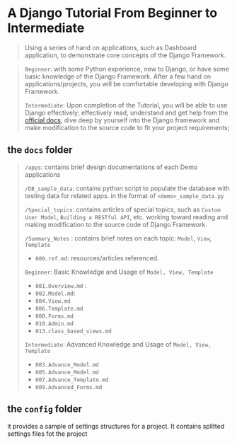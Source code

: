 # A Django Tutorial From Beginner to Intermediate
> Using a series of hand on applications, such as Dashboard application,
> to demonstrate core concepts of the Django Framework. 

> `Beginner`: with some Python experience, new to Django, 
> or have some basic knowledge of the Django Framework. After a few hand on applications/projects, 
> you will be comfortable developing with Django Framework.
> 
> `Intermediate`: Upon completion of the Tutorial, 
> you will be able to use Django effectively; 
> effectively read, understand and get help from the [official docs](https://docs.djangoproject.com/en/4.1/); 
> dive deep by yourself into the Django framework 
> and make modification to the source code to fit your project requirements;
> 

## the `docs` folder
> `/apps`: 
> contains brief design documentations of each Demo applications
> 
> `/DB_sample_data`:
>  contains python script to populate the database with testing data for related apps.
>  in the format of `<demo>_sample_data.py`
> 
> `/Special_topics`:  contains articles of special topics, such as `Custom User Model`, `Building a RESTful API`, 
> etc. working toward reading and making modification to the source code of Django Framework. 
> 
> `/Summary_Notes` : contains brief notes on each topic: `Model`, `View`, `Template`
> 
> - `000.ref.md`: resources/articles referenced.
> 
> `Beginner`: Basic Knowledge and Usage of `Model, View, Template`
> - `001.Overview.md` : 
> - `002.Model.md`: 
> - `004.View.md`
> - `006.Template.md`
> - `008.Forms.md`
> - `010.Admin.md`
> - `013.class_based_views.md`
>
> `Intermediate`: Advanced Knowledge and Usage of `Model, View, Template`
> - `003.Advance_Model.md`
> - `005.Advance_Model.md`
> - `007.Advance_Template.md`
> - `009.Advanced_Forms.md`

## the `config` folder
it provides a sample of settings structures for a project. It contains splitted settings files fot the project
